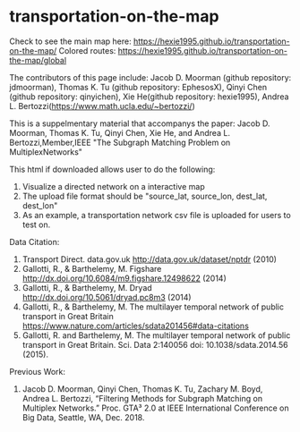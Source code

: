 # transportation-on-the-map

Check to see the main map here:
https://hexie1995.github.io/transportation-on-the-map/
Colored routes:
https://hexie1995.github.io/transportation-on-the-map/global


The contributors of this page include: Jacob D. Moorman (github repository: jdmoorman), Thomas K. Tu (github repository: EphesosX), Qinyi Chen (github repository: qinyichen), Xie He(github repository: hexie1995), Andrea L. Bertozzi(https://www.math.ucla.edu/~bertozzi/)


This is a suppelmentary material that accompanys the paper:
Jacob D. Moorman, Thomas K. Tu, Qinyi Chen, Xie He, and Andrea L. Bertozzi,Member,IEEE
"The Subgraph Matching Problem on MultiplexNetworks"


This html if downloaded allows user to do the following:

1. Visualize a directed network on a interactive map
2. The upload file format should be "source_lat, source_lon, dest_lat, dest_lon"
3. As an example, a transportation network csv file is uploaded for users to test on.

Data Citation:

1. Transport Direct. data.gov.uk http://data.gov.uk/dataset/nptdr (2010)
2. Gallotti, R., & Barthelemy, M. Figshare http://dx.doi.org/10.6084/m9.figshare.12498622 (2014)
3. Gallotti, R., & Barthelemy, M. Dryad http://dx.doi.org/10.5061/dryad.pc8m3 (2014)
4.  Gallotti, R., & Barthelemy, M. The multilayer temporal network of public transport in Great Britain https://www.nature.com/articles/sdata201456#data-citations
5. Gallotti, R. and Barthelemy, M. The multilayer temporal network of public transport in Great Britain. Sci. Data 2:140056 doi: 10.1038/sdata.2014.56 (2015).

Previous Work:
1. Jacob D. Moorman, Qinyi Chen, Thomas K. Tu, Zachary M. Boyd, Andrea L. Bertozzi,
“Filtering Methods for Subgraph Matching on Multiplex Networks.”
Proc. GTA³ 2.0 at IEEE International Conference on Big Data, Seattle, WA, Dec. 2018.
